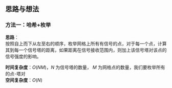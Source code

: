 ## 思路与想法
### 方法一：哈希+枚举
**思路**：  
按照自上而下从左至右的顺序，枚举网格上所有有信号的点，对于每一个点，计算其到每一个信号塔的距离，如果距离在信号接收范围内，则加上该信号塔对该点的信号强度的影响。


**时间复杂度**：*O*(*NM*)，*N* 为信号塔的数量， *M* 为网格点的数量，我们要枚举所有的点-塔对    
**空间复杂度**：*O*(*N*)
